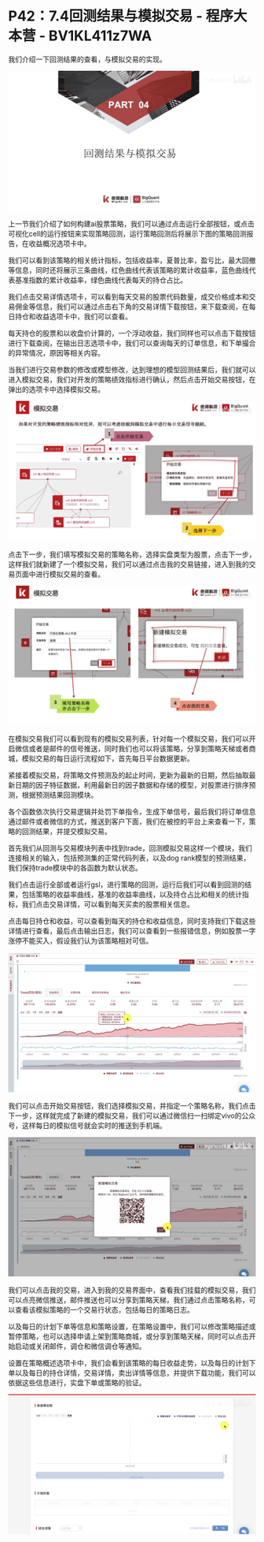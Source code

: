 # P42：7.4回测结果与模拟交易 - 程序大本营 - BV1KL411z7WA

我们介绍一下回测结果的查看，与模拟交易的实现。

![](img/bebe402df93df34954b6be2a54529758_1.png)

上一节我们介绍了如何构建ai股票策略，我们可以通过点击运行全部按钮，或点击可视化cell的运行按钮来实现策略回测，运行策略回测后将展示下图的策略回测报告，在收益概况选项卡中。

我们可以看到该策略的相关统计指标，包括收益率，夏普比率，盈亏比，最大回撤等信息，同时还将展示三条曲线，红色曲线代表该策略的累计收益率，蓝色曲线代表基准指数的累计收益率，绿色曲线代表每天的持仓占比。

我们点击交易详情选项卡，可以看到每天交易的股票代码数量，成交价格成本和交易佣金等信息，我们可以通过点击右下角的交易详情下载按钮，来下载查阅，在每日持仓和收益选项卡中，我们可以查看。

每天持仓的股票和以收盘价计算的，一个浮动收益，我们同样也可以点击下载按钮进行下载查阅，在输出日志选项卡中，我们可以查询每天的订单信息，和下单撮合的异常情况，原因等相关内容。

当我们进行交易参数的修改或模型修改，达到理想的模型回测结果后，我们就可以进入模拟交易，我们对开发的策略绩效指标进行确认，然后点击开始交易按钮，在弹出的选项卡中选择模拟交易。



![](img/bebe402df93df34954b6be2a54529758_3.png)

点击下一步，我们填写模拟交易的策略名称，选择实盘类型为股票，点击下一步，这样我们就新建了一个模拟交易，我们可以通过点击我的交易链接，进入到我的交易页面中进行模拟交易的查看。



![](img/bebe402df93df34954b6be2a54529758_5.png)

在模拟交易我们可以看到现有的模拟交易列表，针对每一个模拟交易，我们可以开启微信或者是邮件的信号推送，同时我们也可以将该策略，分享到策略天梯或者商城，模拟交易的每日运行流程如下，首先每日平台数据更新。

紧接着模拟交易，将策略文件预测及的起止时间，更新为最新的日期，然后抽取最新日期的因子特征数据，利用最新日的因子数据和存储的模型，对股票进行排序预测，根据预测结果回测模块。

各个函数依次执行交易逻辑并处罚下单指令，生成下单信号，最后我们将订单信息通过邮件或者微信的方式，推送到客户下面，我们在被控的平台上来查看一下，策略的回测结果，并提交模拟交易。

首先我们从回测与交易模块列表中找到trade，回测模拟交易这样一个模块，我们连接相关的输入，包括预测集的正常代码列表，以及dog rank模型的预测结果，我们保持trade模块中的各函数为默认状态。

我们点击运行全部或者运行gsl，进行策略的回测，运行后我们可以看到回测的结果，包括策略的收益率曲线，基准的收益率曲线，以及持仓占比和相关的统计指标，我们点击交易详情，可以看到每天买卖的股票相关信息。

点击每日持仓和收益，可以查看到每天的持仓和收益信息，同时支持我们下载这些详情进行查看，最后点击输出日志，我们可以查看到一些报错信息，例如股票一字涨停不能买入，假设我们认为该策略相对可信。



![](img/bebe402df93df34954b6be2a54529758_7.png)

我们可以点击开始交易按钮，我们选择模拟交易，并指定一个策略名称，我们点击下一步，这样就完成了新建的模拟交易，我们可以通过微信扫一扫绑定vivo的公众号，这样每日的模拟信号就会实时的推送到手机端。



![](img/bebe402df93df34954b6be2a54529758_9.png)

我们可以点击我的交易，进入到我的交易界面中，查看我们挂载的模拟交易，我们可以点亮微信推送，邮件推送也可以分享到策略天梯，我们通过点击策略名称，可以查看该模拟策略的一个交易行状态，包括每日的策略日志。

以及每日的计划下单等信息和策略设置，在策略设置中，我们可以修改策略描述或暂停策略，也可以选择申请上架到策略商城，或分享到策略天梯，同时可以点击开始启动或关闭邮件，调仓和微信调仓等通知。

设置在策略概述选项卡中，我们会看到该策略的每日收益走势，以及每日的计划下单以及每日的持仓详情，交易详情，卖出详情等信息，并提供下载功能，我们可以依据这些信息进行，实盘下单或策略的验证。



![](img/bebe402df93df34954b6be2a54529758_11.png)